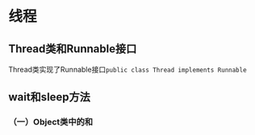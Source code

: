 # 线程
## Thread类和Runnable接口
Thread类实现了Runnable接口`public class Thread implements Runnable`

## wait和sleep方法
### （一）Object类中的和